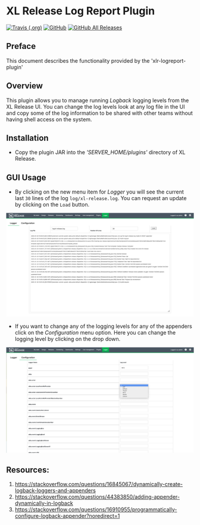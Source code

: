 # XL Release Log Report Plugin

[![Travis (.org)](https://img.shields.io/travis/xebialabs-community/xlr-logreport-plugin)](https://travis-ci.org/xebialabs-community/xlr-logreport-plugin)
[![GitHub](https://img.shields.io/github/license/xebialabs-community/xlr-logreport-plugin)](https://opensource.org/licenses/MIT)
[![GitHub All Releases](https://img.shields.io/github/downloads/xebialabs-community/xlr-logreport-plugin/total)](https://github.com/xebialabs-community/xlr-logreport-plugin/releases/latest)

## Preface
This document describes the functionality provided by the 'xlr-logreport-plugin'

## Overview
This plugin allows you to manage running *Logback* logging levels from the XL Release UI.  You can change the log levels look at any log file in the UI and copy some of the log information to be shared with other teams without having shell access on the system.

## Installation
- Copy the plugin JAR into the *'SERVER_HOME/plugins'* directory of XL Release.

## GUI Usage
- By clicking on the new menu item for *Logger* you will see the current last `30` lines of the log `log/xl-release.log`.  You can request an update by clicking on the `Load` button.

![Logger](images/logview.png)

- If you want to change any of the logging levels for any of the appenders click on the *Configuration* menu option.  Here you can change the logging level by clicking on the drop down.

![Configuration](images/configuration.png)

## Resources:
1. https://stackoverflow.com/questions/16845067/dynamically-create-logback-loggers-and-appenders
1. https://stackoverflow.com/questions/44383850/adding-appender-dynamically-in-logback
1. https://stackoverflow.com/questions/16910955/programmatically-configure-logback-appender?noredirect=1
